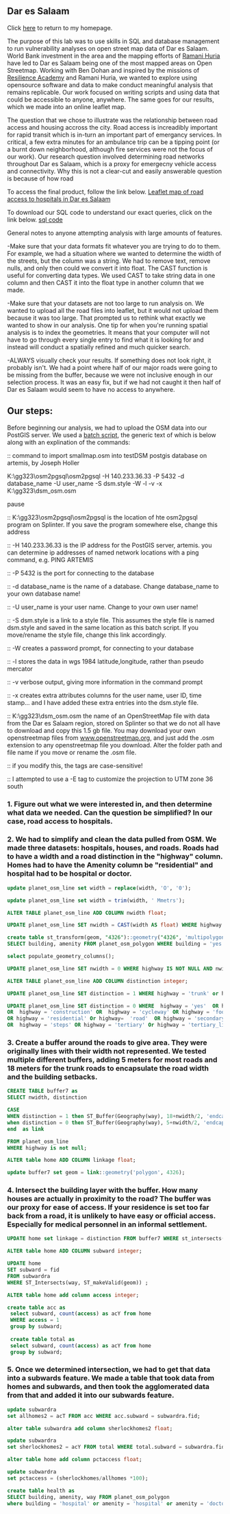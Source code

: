 ## Dar es Salaam

Click [here](index.md) to return to my homepage.

The purpose of this lab was to use skills in SQL and database management to run vulnerability analyses on open street map data of Dar es Salaam. World Bank investment in the area and the mapping efforts of [Ramani Huria](https://ramanihuria.org/about-us/) have led to Dar es Salaam being one of the most mapped areas on Open Streetmap. Working with Ben Dohan and inspired by the missions of [Resilience Academy](https://resilienceacademy.ac.tz/) and Ramani Huria, we wanted to explore using opensource software and data to make conduct meaningful analysis that remains replicable. Our work focused on writing scripts and using data that could be accessible to anyone, anywhere. The same goes for our results, which we made into an online leaflet map.

The question that we chose to illustrate was the relationship between road access and housing accross the city. Road access is increadibly important for rapid transit which is in-turn an important part of emergancy services. In critical, a few extra minutes for an ambulance trip can be a tipping point (or a burnt down neighborhood, although fire services were not the focus of our work). Our research question involved determining road networks throughout Dar es Salaam, which is a proxy for emergecny vehicle access and connectivity. Why this is not a clear-cut and easily answerable question is because of how road

To access the final product, follow the link below.
[Leaflet map of road access to hospitals in Dar es Salaam](dsmap/index.html)

To download our SQL code to understand our exact queries, click on the link below.
[sql code](DeScode.sql)

General notes to anyone attempting analysis with large amounts of features.

-Make sure that your data formats fit whatever you are trying to do to them. For example, we had a situation where we wanted to determine the width of the streets, but the column was a string. We had to remove text, remove nulls, and only then could we convert it into float. The CAST function is useful for converting data types. We used CAST to take string data in one column and then CAST it into the float type in another column that we made.
  
-Make sure that your datasets are not too large to run analysis on. We wanted to upload all the road files into leaflet, but it would not upload them because it was too large. That prompted us to rethink what exactly we wanted to show in our analysis. One tip for when you're running spatial analysis is to index the geometries. It means that your computer will not have to go through every single entry to find what it is looking for and instead will conduct a spatially refined and much quicker search.

-ALWAYS visually check your results. If something does not look right, it probably isn't. We had a point where half of our major roads were going to be missing from the buffer, because we were not inclusive enough in our selection process. It was an easy fix, but if we had not caught it then half of Dar es Salaam would seem to have no access to anywhere.

## Our steps:

Before beginning our analysis, we had to upload the OSM data into our PostGIS server. We used a [batch script](convertOSM.bat), the generic text of which is below along with an explination of the commands:

:: command to import smallmap.osm into testDSM postgis database on artemis, by Joseph Holler

K:\gg323\osm2pgsql\osm2pgsql -H 140.233.36.33 -P 5432 -d database_name -U user_name -S dsm.style -W -l -v -x K:\gg323\dsm_osm.osm

pause

:: K:\gg323\osm2pgsql\osm2pgsql is the location of hte osm2pgsql program on Splinter. If you save the program somewhere else, change this address

:: -H 140.233.36.33 is the IP address for the PostGIS server, artemis. you can determine ip addresses of named network locations with a ping command, e.g. PING ARTEMIS

:: -P 5432 is the port for connecting to the database

:: -d database_name is the name of a database.  Change database_name to your own database name!

:: -U user_name is your user name. Change to your own user name!

:: -S dsm.style is a link to a style file. This assumes the style file is named dsm.style and saved in the same location as this batch script. If you move/rename the style file, change this link accordingly.

:: -W creates a password prompt, for connecting to your database

:: -l stores the data in wgs 1984 latitude,longitude, rather than pseudo mercator

:: -v verbose output, giving more information in the command prompt

:: -x creates extra attributes columns for the user name, user ID, time stamp... and I have added these extra entries into the dsm.style file.

:: K:\gg323\dsm_osm.osm the name of an OpenStreetMap file with data from the Dar es Salaam region, stored on Splinter so that we do not all have to download and copy this 1.5 gb file. You may download your own openstreetmap files from www.openstreetmap.org, and just add the .osm extension to any openstreetmap file you download. Alter the folder path and file name  if you move or rename the .osm file.

:: if you modify this, the tags are case-sensitive!

:: I attempted to use a -E tag to customize the projection to UTM zone 36 south 

### 1. Figure out what we were interested in, and then determine what data we needed. Can the question be simplified? In our case, road access to hospitals.
### 2. We had to simplify and clean the data pulled from OSM. We made three datasets: hospitals, houses, and roads. Roads had to have a width and a road distinction in the "highway" column. Homes had to have the Amenity column be "residential" and hospital had to be hospital or doctor.

```sql
update planet_osm_line set width = replace(width, 'O', '0');

update planet_osm_line set width = trim(width, ' Mmetrs');

ALTER TABLE planet_osm_line ADD COLUMN nwidth float;

UPDATE planet_osm_line SET nwidth = CAST(width AS float) WHERE highway IS NOT NULL;

create table st_transform(geom, "4326")::geometry("4326", 'multipolygon') home as
SELECT building, amenity FROM planet_osm_polygon WHERE building = 'yes' AND amenity IS NULL OR building = 'residential';

select populate_geometry_columns();

UPDATE planet_osm_line SET nwidth = 0 WHERE highway IS NOT NULL AND nwidth is null;

ALTER TABLE planet_osm_line ADD COLUMN distinction integer;

UPDATE planet_osm_line SET distinction = 1 WHERE highway = 'trunk' or highway = 'trunk_link' or highway = 'primary' or highway = 'primary_link';

UPDATE planet_osm_line SET distinction = 0 WHERE  highway = 'yes'  OR highway =  'unclassified' OR  highway  =  'bridleway' 
OR  highway = 'construction' OR  highway = 'cycleway' OR highway = 'footway' OR  highway = 'path' OR highway = 'pedestrian' 
OR highway = 'residential' Or highway=  'road'  OR highway = 'secondary' OR highway = 'secondary_link' OR  highway = 'service' 
OR  highway = 'steps' OR highway = 'tertiary' Or highway = 'tertiary_link' OR highway = 'track'; 
```

### 3. Create a buffer around the roads to give area. They were originally lines with their width not represented. We tested multiple different buffers, adding 5 meters for most roads and 18 meters for the trunk roads to encapsulate the road width and the building setbacks.

```sql
CREATE TABLE buffer7 as
SELECT nwidth, distinction

CASE
WHEN distinction = 1 then ST_Buffer(Geography(way), 18+nwidth/2, 'endcap=round')
when distinction = 0 then ST_Buffer(Geography(way), 5+nwidth/2, 'endcap=round')
end  as link

FROM planet_osm_line 
WHERE highway is not null;

ALTER table home ADD COLUMN linkage float;

update buffer7 set geom = link::geometry('polygon', 4326);
```

### 4. Intersect the building layer with the buffer. How many houses are actually in proximity to the road? The buffer was our proxy for ease of access. If your residence is set too far back from a road, it is unlikely to have easy or official access. Especially for medical personnel in an informal settlement. 

```sql
UPDATE home set linkage = distinction FROM buffer7 WHERE st_intersects(way, geom);

ALTER table home ADD COLUMN subward integer;

UPDATE home
SET subward = fid
FROM subwardra
WHERE ST_Intersects(way, ST_makeValid(geom)) ;

ALTER table home add column access integer;

create table acc as 
 select subward, count(access) as acY from home
 WHERE access = 1
 group by subward;
 
 create table total as 
 select subward, count(access) as acY from home
 group by subward;
```

### 5. Once we determined intersection, we had to get that data into a subwards feature. We made a table that took data from homes and subwards, and then took the agglomerated data from that and added it into our subwards feature.

```sql
update subwardra 
set allhomes2 = acT FROM acc WHERE acc.subward = subwardra.fid;

alter table subwardra add column sherlockhomes2 float;

update subwardra 
set sherlockhomes2 = acY FROM total WHERE total.subward = subwardra.fid;

alter table home add column pctaccess float;

update subwardra
set pctaccess = (sherlockhomes/allhomes *100);

create table health as
SELECT building, amenity, way FROM planet_osm_polygon
where building = 'hospital' or amenity = 'hospital' or amenity = 'doctors' or building = 'doctors'
```
